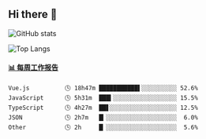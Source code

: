 ## Hi there 👋

![GitHub stats](https://github-readme-stats.orilight.top/api?username=orilights)

![Top Langs](https://github-readme-stats.orilight.top/api/top-langs/?username=orilights&layout=compact)

<!-- waka-box start -->
#### <a href="https://gist.github.com/92c8d5b388768c10efcba86e82b7c4fb" target="_blank">📊 每周工作报告</a>
```text
Vue.js          🕓 18h47m ███████████▌░░░░░░░░░░ 52.6%
JavaScript      🕓 5h31m  ███▍░░░░░░░░░░░░░░░░░░ 15.5%
TypeScript      🕓 4h27m  ██▋░░░░░░░░░░░░░░░░░░░ 12.5%
JSON            🕓 2h7m   █▎░░░░░░░░░░░░░░░░░░░░  6.0%
Other           🕓 2h     █▏░░░░░░░░░░░░░░░░░░░░  5.6%
```
<!-- Powered by https://github.com/journey-ad/waka-box-go . -->
<!-- waka-box end -->
